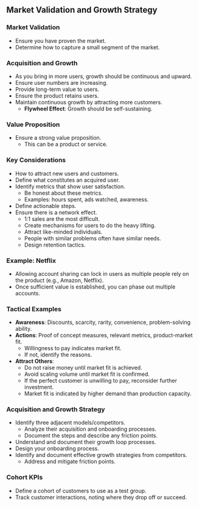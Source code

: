 ## Market Validation and Growth Strategy

### Market Validation
- Ensure you have proven the market.
- Determine how to capture a small segment of the market.

### Acquisition and Growth
- As you bring in more users, growth should be continuous and upward.
- Ensure user numbers are increasing.
- Provide long-term value to users.
- Ensure the product retains users.
- Maintain continuous growth by attracting more customers.
    - **Flywheel Effect**: Growth should be self-sustaining.

### Value Proposition
- Ensure a strong value proposition.
    - This can be a product or service.

### Key Considerations
- How to attract new users and customers.
- Define what constitutes an acquired user.
- Identify metrics that show user satisfaction.
    - Be honest about these metrics.
    - Examples: hours spent, ads watched, awareness.
- Define actionable steps.
- Ensure there is a network effect.
    - 1:1 sales are the most difficult.
    - Create mechanisms for users to do the heavy lifting.
    - Attract like-minded individuals.
    - People with similar problems often have similar needs.
    - Design retention tactics.

### Example: Netflix
- Allowing account sharing can lock in users as multiple people rely on the product (e.g., Amazon, Netflix).
- Once sufficient value is established, you can phase out multiple accounts.

### Tactical Examples
- **Awareness**: Discounts, scarcity, rarity, convenience, problem-solving ability.
- **Actions**: Proof of concept measures, relevant metrics, product-market fit.
    - Willingness to pay indicates market fit.
    - If not, identify the reasons.
- **Attract Others**: 
    - Do not raise money until market fit is achieved.
    - Avoid scaling volume until market fit is confirmed.
    - If the perfect customer is unwilling to pay, reconsider further investment.
    - Market fit is indicated by higher demand than production capacity.

### Acquisition and Growth Strategy
- Identify three adjacent models/competitors.
    - Analyze their acquisition and onboarding processes.
    - Document the steps and describe any friction points.
- Understand and document their growth loop processes.
- Design your onboarding process.
- Identify and document effective growth strategies from competitors.
    - Address and mitigate friction points.

### Cohort KPIs
- Define a cohort of customers to use as a test group.
- Track customer interactions, noting where they drop off or succeed.

